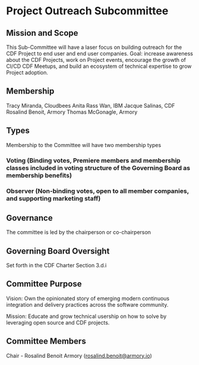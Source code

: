 # Project Outreach Subcommittee

## Mission and Scope
 
This Sub-Committee will have a laser focus on building outreach for the CDF Project to end user and end user companies. Goal: increase awareness about the CDF Projects, work on Project events, encourage the growth of CI/CD CDF Meetups, and build an ecosystem of technical expertise to grow Project adoption.

## Membership
Tracy Miranda, Cloudbees
Anita Rass Wan, IBM
Jacque Salinas, CDF
Rosalind Benoit, Armory
Thomas McGonagle, Armory

## Types
Membership to the Committee will have two membership types

### Voting (Binding votes, Premiere members and membership classes included in voting structure of the Governing Board as membership benefits)
### Observer (Non-binding votes, open to all member companies, and supporting marketing staff)

## Governance
The committee is led by the chairperson or co-chairperson

## Governing Board Oversight
Set forth in the CDF Charter Section 3.d.i

## Committee Purpose
Vision: Own the opinionated story of emerging modern continuous integration and delivery practices across the software community. 

Mission: Educate and grow technical usership on how to solve by leveraging open source and CDF projects.
## Committee Members
Chair - Rosalind Benoit Armory (rosalind.benoit@armory.io)

